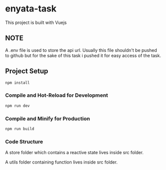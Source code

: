 # enyata-task

This project is built with Vuejs

## NOTE

A .env file is used to store the api url. Usually this file shouldn't be pushed to github but for the sake of this task i pushed it for easy access of the task. 

## Project Setup

```sh
npm install
```

### Compile and Hot-Reload for Development

```sh
npm run dev
```

### Compile and Minify for Production

```sh
npm run build
```

### Code Structure

A store folder which contains a reactive state lives inside src folder. 

A utils folder containing function lives inside src folder.